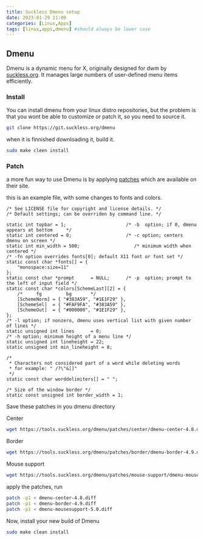 ```yaml
---
title: Suckless Dmenu setup
date: 2023-01-29 11:00
categories: [Linux,Apps]
tags: [linux,apps,dmenu] #should always be lower case
---
```


## Dmenu
Dmenu is a dynamic menu for X, originally designed for dwm by [suckless.org](https://suckless.org). It manages large numbers of user-defined menu items efficiently.

### Install
You can install dmenu from your linux distro repositories, but the problem is that you wont be able to customize or patch it, so you need to source it.

~~~bash
git clone https://git.suckless.org/dmenu
~~~

when it is finnished downloading it, build it.

~~~bash
sudo make cleen install
~~~

### Patch

a more fun way to use Dmenu is by applying [patches](https://tools.suckless.org/dmenu/patches/) which are available on their site.

this is an example file, with some changes to fonts and colors.

~~~
/* See LICENSE file for copyright and license details. */
/* Default settings; can be overriden by command line. */

static int topbar = 1;                      /* -b  option; if 0, dmenu appears at bottom     */
static int centered = 0;                    /* -c option; centers dmenu on screen */
static int min_width = 500;                    /* minimum width when centered */
/* -fn option overrides fonts[0]; default X11 font or font set */
static const char *fonts[] = {
	"monospace:size=11"
};
static const char *prompt      = NULL;      /* -p  option; prompt to the left of input field */
static const char *colors[SchemeLast][2] = {
	/*     fg         bg       */
	[SchemeNorm] = { "#383A59", "#1E1F29" },
	[SchemeSel]  = { "#FAF9FA", "#383A59" },
	[SchemeOut]  = { "#000000", "#1E1F29" },
};
/* -l option; if nonzero, dmenu uses vertical list with given number of lines */
static unsigned int lines      = 0;
/* -h option; minimum height of a menu line */
static unsigned int lineheight = 22;
static unsigned int min_lineheight = 8;

/*
 * Characters not considered part of a word while deleting words
 * for example: " /?\"&[]"
 */
static const char worddelimiters[] = " ";

/* Size of the window border */
static const unsigned int border_width = 1;
~~~

Save these patches in you dmenu directory

Center
~~~bash
wget https://tools.suckless.org/dmenu/patches/center/dmenu-center-4.8.diff
~~~

Border
~~~bash
wget https://tools.suckless.org/dmenu/patches/border/dmenu-border-4.9.diff
~~~

Mouse support
~~~bash
wget https://tools.suckless.org/dmenu/patches/mouse-support/dmenu-mousesupport-5.0.diff
~~~

apply the patches, run
~~~bash
patch -p1 < dmenu-center-4.8.diff
patch -p1 < dmenu-border-4.9.diff
patch -p1 < dmenu-mousesupport-5.0.diff
~~~

Now, install your new build of Dmenu
~~~bash
sudo make clean install
~~~